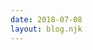 ```yaml
---
date: 2018-07-08
layout: blog.njk
---
```


<style>
.archive {
  padding-left: 4px ;
}

.archive__post {

}

.archive__draft-label {
  font-weight: bold;
  color: var(--secondary-color);
}

.archive__post-title {
  font-weight: bold;
}

.archive__post-date {
  color: var(--muted-color);
}
</style>
